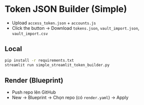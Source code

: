 
# Token JSON Builder (Simple)
- Upload `access_token.json` + `accounts.js`
- Click the button → Download `tokens.json`, `vault_import.json`, `vault_import.csv`

## Local
```bash
pip install -r requirements.txt
streamlit run simple_streamlit_token_builder.py
```

## Render (Blueprint)
- Push repo lên GitHub
- New → Blueprint → Chọn repo (có `render.yaml`) → Apply

